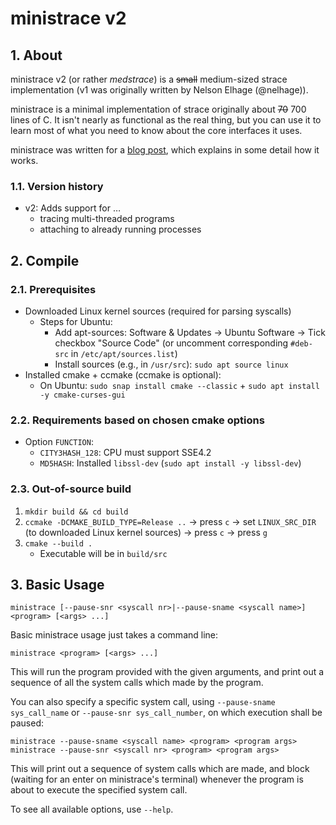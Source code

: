 # ministrace v2

## 1. About
ministrace v2 (or rather *medstrace*) is a ~~small~~ medium-sized strace implementation (v1 was originally written by Nelson Elhage
(@nelhage)).

ministrace is a minimal implementation of strace originally about ~~70~~ 700
lines of C. It isn't nearly as functional as the real thing, but you
can use it to learn most of what you need to know about the core
interfaces it uses.

ministrace was written for a [blog post][1], which explains in some
detail how it works.

[1]: http://blog.nelhage.com/2010/08/write-yourself-an-strace-in-70-lines-of-code/

### 1.1. Version history
* v2: Adds support for &mldr;
  * tracing multi-threaded programs
  * attaching to already running processes


## 2. Compile
### 2.1. Prerequisites
* Downloaded Linux kernel sources (required for parsing syscalls)
  * Steps for Ubuntu:
    * Add apt-sources: Software & Updates &rarr; Ubuntu Software &rarr; Tick checkbox "Source Code" (or uncomment corresponding `#deb-src` in `/etc/apt/sources.list`)
    * Install sources (e.g., in `/usr/src`): `sudo apt source linux`
* Installed cmake + ccmake (ccmake is optional):
  * On Ubuntu: `sudo snap install cmake --classic` + `sudo apt install -y cmake-curses-gui`

### 2.2. Requirements based on chosen cmake options
* Option `FUNCTION`:
  * `CITY3HASH_128`: CPU must support SSE4.2
  * `MD5HASH`: Installed `libssl-dev` (`sudo apt install -y libssl-dev`)

### 2.3. Out-of-source build
1. `mkdir build && cd build`
2. `ccmake -DCMAKE_BUILD_TYPE=Release ..` &rarr; press `c` &rarr; set `LINUX_SRC_DIR` (to downloaded Linux kernel sources) &rarr; press `c` &rarr; press `g`
3. `cmake --build .`
    * Executable will be in `build/src`


## 3. Basic Usage
```ministrace [--pause-snr <syscall nr>|--pause-sname <syscall name>] <program> [<args> ...]```

Basic ministrace usage just takes a command line:

```ministrace <program> [<args> ...]```

This will run the program provided with the given arguments, and print
out a sequence of all the system calls which made by the program.

You can also specify a specific system call, using `--pause-sname sys_call_name`
or `--pause-snr sys_call_number`, on which execution shall be paused:

```
ministrace --pause-sname <syscall name> <program> <program args>
ministrace --pause-snr <syscall nr> <program> <program args>
```

This will print out a sequence of system calls which are made, and
block (waiting for an enter on ministrace's terminal) whenever the
program is about to execute the specified system call.

To see all available options, use `--help`.
